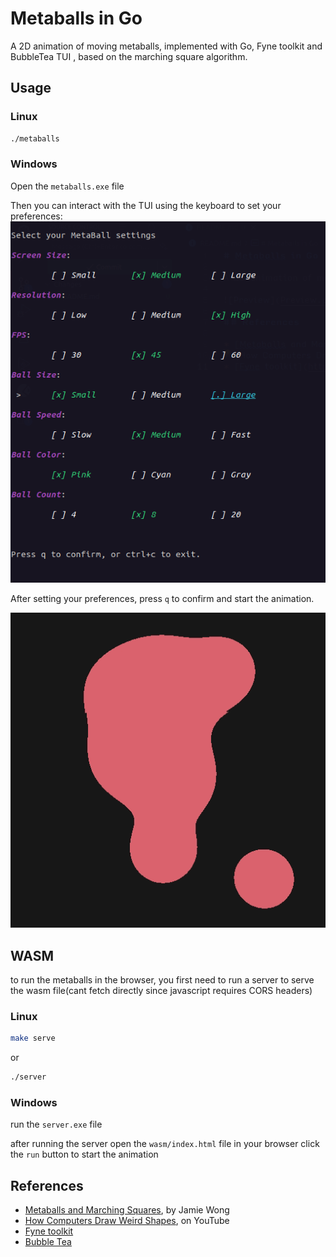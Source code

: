 # Metaballs in Go

A 2D animation of moving metaballs, implemented with Go, Fyne toolkit and BubbleTea TUI , based on the marching square algorithm.

## Usage
### Linux
 ```bash
 ./metaballs
 ```

### Windows
 Open the `metaballs.exe` file

Then you can interact with the TUI using the keyboard to set your preferences:
![TUI](docs/img/tui.png)

After setting your preferences, press `q` to confirm and start the animation.

![Animation](docs/img/metaball.gif)


## WASM
to run the metaballs in the browser, you first need to run a server to serve the wasm file(cant fetch directly since javascript requires CORS headers)

### Linux
```bash
make serve
```
or 
```bash
./server
```

### Windows
run the `server.exe` file



after running the server open the `wasm/index.html` file in your browser click the `run` button to start the animation

## References

* [Metaballs and Marching Squares](https://jamie-wong.com/2014/08/19/metaballs-and-marching-squares/), by Jamie Wong
* [How Computers Draw Weird Shapes](https://www.youtube.com/watch?v=6oMZb3yP_H8), on YouTube
* [Fyne toolkit](https://developer.fyne.io/)
* [Bubble Tea](https://github.com/charmbracelet/bubbletea)
